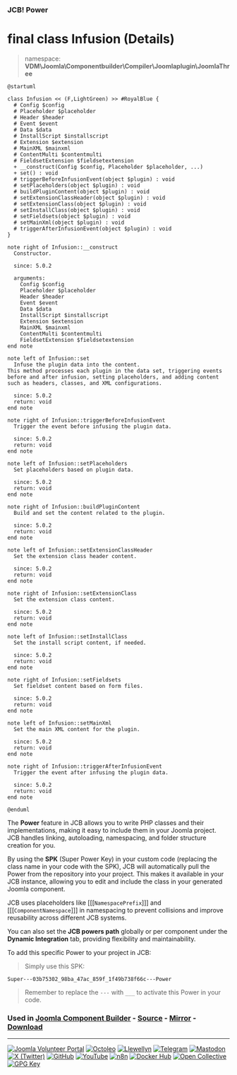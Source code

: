 ### JCB! Power
# final class Infusion (Details)
> namespace: **VDM\Joomla\Componentbuilder\Compiler\Joomlaplugin\JoomlaThree**

```uml
@startuml

class Infusion << (F,LightGreen) >> #RoyalBlue {
  # Config $config
  # Placeholder $placeholder
  # Header $header
  # Event $event
  # Data $data
  # InstallScript $installscript
  # Extension $extension
  # MainXML $mainxml
  # ContentMulti $contentmulti
  # FieldsetExtension $fieldsetextension
  + __construct(Config $config, Placeholder $placeholder, ...)
  + set() : void
  # triggerBeforeInfusionEvent(object $plugin) : void
  # setPlaceholders(object $plugin) : void
  # buildPluginContent(object $plugin) : void
  # setExtensionClassHeader(object $plugin) : void
  # setExtensionClass(object $plugin) : void
  # setInstallClass(object $plugin) : void
  # setFieldsets(object $plugin) : void
  # setMainXml(object $plugin) : void
  # triggerAfterInfusionEvent(object $plugin) : void
}

note right of Infusion::__construct
  Constructor.

  since: 5.0.2
  
  arguments:
    Config $config
    Placeholder $placeholder
    Header $header
    Event $event
    Data $data
    InstallScript $installscript
    Extension $extension
    MainXML $mainxml
    ContentMulti $contentmulti
    FieldsetExtension $fieldsetextension
end note

note left of Infusion::set
  Infuse the plugin data into the content.
This method processes each plugin in the data set, triggering events
before and after infusion, setting placeholders, and adding content
such as headers, classes, and XML configurations.

  since: 5.0.2
  return: void
end note

note right of Infusion::triggerBeforeInfusionEvent
  Trigger the event before infusing the plugin data.

  since: 5.0.2
  return: void
end note

note left of Infusion::setPlaceholders
  Set placeholders based on plugin data.

  since: 5.0.2
  return: void
end note

note right of Infusion::buildPluginContent
  Build and set the content related to the plugin.

  since: 5.0.2
  return: void
end note

note left of Infusion::setExtensionClassHeader
  Set the extension class header content.

  since: 5.0.2
  return: void
end note

note right of Infusion::setExtensionClass
  Set the extension class content.

  since: 5.0.2
  return: void
end note

note left of Infusion::setInstallClass
  Set the install script content, if needed.

  since: 5.0.2
  return: void
end note

note right of Infusion::setFieldsets
  Set fieldset content based on form files.

  since: 5.0.2
  return: void
end note

note left of Infusion::setMainXml
  Set the main XML content for the plugin.

  since: 5.0.2
  return: void
end note

note right of Infusion::triggerAfterInfusionEvent
  Trigger the event after infusing the plugin data.

  since: 5.0.2
  return: void
end note

@enduml
```

The **Power** feature in JCB allows you to write PHP classes and their implementations,
making it easy to include them in your Joomla project. JCB handles linking, autoloading,
namespacing, and folder structure creation for you.

By using the **SPK** (Super Power Key) in your custom code (replacing the class name
in your code with the SPK), JCB will automatically pull the Power from the repository
into your project. This makes it available in your JCB instance, allowing you to edit
and include the class in your generated Joomla component.

JCB uses placeholders like [[[`NamespacePrefix`]]] and [[[`ComponentNamespace`]]] in
namespacing to prevent collisions and improve reusability across different JCB systems.

You can also set the **JCB powers path** globally or per component under the
**Dynamic Integration** tab, providing flexibility and maintainability.

To add this specific Power to your project in JCB:

> Simply use this SPK:
```
Super---03b75302_98ba_47ac_859f_1f49b738f66c---Power
```
> Remember to replace the `---` with `___` to activate this Power in your code.

### Used in [Joomla Component Builder](https://www.joomlacomponentbuilder.com) - [Source](https://git.vdm.dev/joomla/Component-Builder) - [Mirror](https://github.com/vdm-io/Joomla-Component-Builder) - [Download](https://git.vdm.dev/joomla/pkg-component-builder/releases)

---
[![Joomla Volunteer Portal](https://img.shields.io/badge/-Joomla-gold?logo=joomla)](https://volunteers.joomla.org/joomlers/1396-llewellyn-van-der-merwe "Join Llewellyn on the Joomla Volunteer Portal: Shaping the Future Together!") [![Octoleo](https://img.shields.io/badge/-Octoleo-black?logo=linux)](https://git.vdm.dev/octoleo "--quiet") [![Llewellyn](https://img.shields.io/badge/-Llewellyn-ffffff?logo=gitea)](https://git.vdm.dev/Llewellyn "Collaborate and Innovate with Llewellyn on Git: Building a Better Code Future!") [![Telegram](https://img.shields.io/badge/-Telegram-blue?logo=telegram)](https://t.me/Joomla_component_builder "Join Llewellyn and the Community on Telegram: Building Joomla Components Together!") [![Mastodon](https://img.shields.io/badge/-Mastodon-9e9eec?logo=mastodon)](https://joomla.social/@llewellyn "Connect and Engage with Llewellyn on Joomla Social: Empowering Communities, One Post at a Time!") [![X (Twitter)](https://img.shields.io/badge/-X-black?logo=x)](https://x.com/llewellynvdm "Join the Conversation with Llewellyn on X: Where Ideas Take Flight!") [![GitHub](https://img.shields.io/badge/-GitHub-181717?logo=github)](https://github.com/Llewellynvdm "Build, Innovate, and Thrive with Llewellyn on GitHub: Turning Ideas into Impact!") [![YouTube](https://img.shields.io/badge/-YouTube-ff0000?logo=youtube)](https://www.youtube.com/@OctoYou "Explore, Learn, and Create with Llewellyn on YouTube: Your Gateway to Inspiration!") [![n8n](https://img.shields.io/badge/-n8n-black?logo=n8n)](https://n8n.io/creators/octoleo "Effortless Automation and Impactful Workflows with Llewellyn on n8n!") [![Docker Hub](https://img.shields.io/badge/-Docker-grey?logo=docker)](https://hub.docker.com/u/llewellyn "Llewellyn on Docker: Containerize Your Creativity!") [![Open Collective](https://img.shields.io/badge/-Donate-green?logo=opencollective)](https://opencollective.com/joomla-component-builder "Donate towards JCB: Help Llewellyn financially so he can continue developing this great tool!") [![GPG Key](https://img.shields.io/badge/-GPG-blue?logo=gnupg)](https://git.vdm.dev/Llewellyn/gpg "Unlock Trust and Security with Llewellyn's GPG Key: Your Gateway to Verified Connections!")